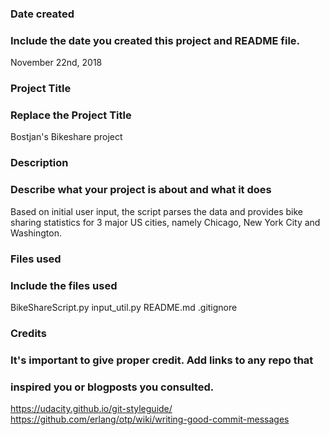 ### Date created
### Include the date you created this project and README file.
November 22nd, 2018

### Project Title
### Replace the Project Title
Bostjan's Bikeshare project

### Description
### Describe what your project is about and what it does
Based on initial user input, the script parses the data and provides 
bike sharing statistics for 3 major US cities, namely Chicago,
New York City and Washington.

### Files used
### Include the files used
BikeShareScript.py
input_util.py
README.md
.gitignore

### Credits
### It's important to give proper credit. Add links to any repo that
### inspired you or blogposts you consulted.

https://udacity.github.io/git-styleguide/
https://github.com/erlang/otp/wiki/writing-good-commit-messages

